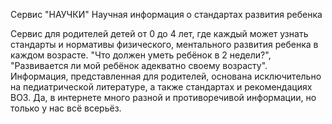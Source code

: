 Сервис "НАУЧКИ"
Научная информация о стандартах развития ребенка

Сервис для родителей детей от 0 до 4 лет, где каждый может узнать стандарты и нормативы физического, ментального развития ребенка в каждом возрасте.
"Что должен уметь ребёнок в 2 недели?", "Развивается ли мой ребёнок адекватно своему возрасту".
Информация, представленная для родителей, основана исключительно на педиатрической литературе, а также стандартах и рекомендациях ВОЗ.
Да, в интернете много разной и противоречивой информации, но только у нас всё всерьёз.
